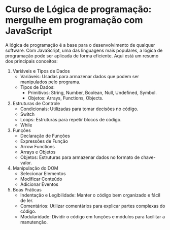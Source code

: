 
<h1>Curso de Lógica de programação: mergulhe em programação com JavaScript</h1>
<p>A lógica de programação é a base para o desenvolvimento de qualquer software. Com JavaScript, uma das linguagens mais populares, 
a lógica de programação pode ser aplicada de forma eficiente. Aqui está um resumo dos principais conceitos:</p>
<ol>
<li>
  Variáveis e Tipos de Dados
  <ul>
    <li>Variáveis: Usadas para armazenar dados que podem ser manipulados pelo programa.</li>
        <li>Tipos de Dados:
          <ul>
            <li>Primitivos: String, Number, Boolean, Null, Undefined, Symbol.</li>
            <li>Objetos: Arrays, Functions, Objects.</li>
          </ul>       
        </li>
  </ul>
</li>
<li>Estruturas de Controle
  <ul>
    <li>Condicionais: Utilizadas para tomar decisões no código.</li>
    <li>Switch</li>
    <li>Loops: Estruturas para repetir blocos de código.</li>
    <li>While</li>
  </ul>
</li>
<li>Funções
  <ul>
    <li>Declaração de Funções</li>
    <li>Expressões de Função</li>
    <li>Arrow Functions</li>
    <li>Arrays e Objetos</li>
    <li>Objetos: Estruturas para armazenar dados no formato de chave-valor.</li>
  </ul>
</li>
<li>Manipulação do DOM
  <ul>
    <li>Selecionar Elementos</li>
     <li>Modificar Conteúdo</li>
     <li>Adicionar Eventos</li>
  </ul>
</li>
<li> Boas Práticas
  <ul>
    <li>Indentação e Legibilidade: Manter o código bem organizado e fácil de ler.</li>
     <li>Comentários: Utilizar comentários para explicar partes complexas do código.</li>
     <li>Modularidade: Dividir o código em funções e módulos para facilitar a manutenção.</li>
  </ul>
</li>

  
</ol>
